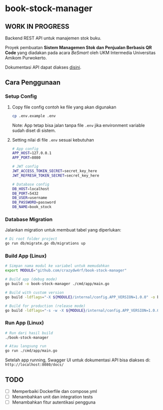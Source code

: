 # book-stock-manager

## WORK IN PROGRESS

Backend REST API untuk manajemen stok buku.

Proyek pembuatan **Sistem Managemen Stok dan Penjualan Berbasis QR Code** yang diadakan pada acara *BeSmart* oleh UKM Intermedia Universitas Amikom Purwokerto.

Dokumentasi API dapat diakses [disini](https://crazydw4rf.github.io/book-stock-manager).

## Cara Penggunaan

### Setup Config

1. Copy file config contoh ke file yang akan digunakan
   ```bash
   cp .env.example .env
   ```

   Note: App tetap bisa jalan tanpa file `.env` jika environment variable sudah diset di sistem.

2. Setting nilai di file `.env` sesuai kebutuhan
   ```bash
   # App config
   APP_HOST=127.0.0.1
   APP_PORT=8080

   # JWT config
   JWT_ACCESS_TOKEN_SECRET=secret_key_here
   JWT_REFRESH_TOKEN_SECRET=secret_key_here

   # Database config
   DB_HOST=localhost
   DB_PORT=5432
   DB_USER=username
   DB_PASSWORD=password
   DB_NAME=book_stock
   ```

### Database Migration

Jalankan migration untuk membuat tabel yang diperlukan:

```bash
# Di root folder project
go run db/migrate.go db/migrations up
```

### Build App (Linux)

```bash
# Simpan nama modul ke variabel untuk memudahkan
export MODULE="github.com/crazydw4rf/book-stock-manager"

# Build app (debug mode)
go build -o book-stock-manager ./cmd/app/main.go

# Build with custom version
go build -ldflags="-X ${MODULE}/internal/config.APP_VERSION=1.0.0" -o book-stock-manager ./cmd/app/main.go

# Build for production (release mode)
go build -ldflags="-s -w -X ${MODULE}/internal/config.APP_VERSION=1.0.0 -X ${MODULE}/internal/config.APP_ENV=production" -o book-stock-manager ./cmd/app/main.go
```

### Run App (Linux)

```bash
# Run dari hasil build
./book-stock-manager

# Atau langsung run
go run ./cmd/app/main.go
```

Setelah app running, Swagger UI untuk dokumentasi API bisa diakses di: `http://localhost:8080/docs/`

## TODO
- [ ] Memperbaiki Dockerfile dan compose.yml
- [ ] Menambahkan unit dan integration tests
- [ ] Menambahkan fitur autentikasi pengguna
